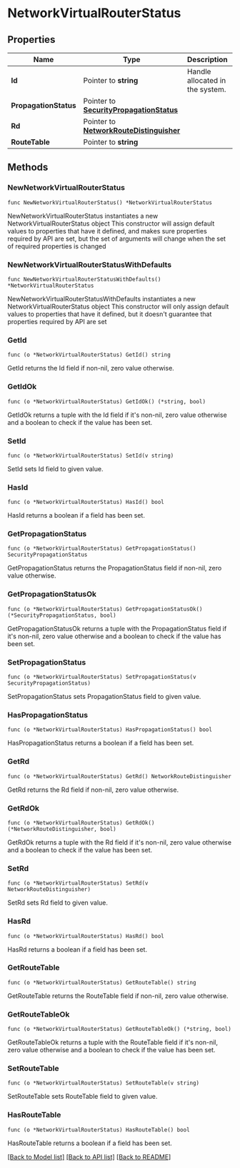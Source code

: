 # NetworkVirtualRouterStatus

## Properties

Name | Type | Description | Notes
------------ | ------------- | ------------- | -------------
**Id** | Pointer to **string** | Handle allocated in the system. | [optional] 
**PropagationStatus** | Pointer to [**SecurityPropagationStatus**](securityPropagationStatus.md) |  | [optional] 
**Rd** | Pointer to [**NetworkRouteDistinguisher**](networkRouteDistinguisher.md) |  | [optional] 
**RouteTable** | Pointer to **string** |  | [optional] 

## Methods

### NewNetworkVirtualRouterStatus

`func NewNetworkVirtualRouterStatus() *NetworkVirtualRouterStatus`

NewNetworkVirtualRouterStatus instantiates a new NetworkVirtualRouterStatus object
This constructor will assign default values to properties that have it defined,
and makes sure properties required by API are set, but the set of arguments
will change when the set of required properties is changed

### NewNetworkVirtualRouterStatusWithDefaults

`func NewNetworkVirtualRouterStatusWithDefaults() *NetworkVirtualRouterStatus`

NewNetworkVirtualRouterStatusWithDefaults instantiates a new NetworkVirtualRouterStatus object
This constructor will only assign default values to properties that have it defined,
but it doesn't guarantee that properties required by API are set

### GetId

`func (o *NetworkVirtualRouterStatus) GetId() string`

GetId returns the Id field if non-nil, zero value otherwise.

### GetIdOk

`func (o *NetworkVirtualRouterStatus) GetIdOk() (*string, bool)`

GetIdOk returns a tuple with the Id field if it's non-nil, zero value otherwise
and a boolean to check if the value has been set.

### SetId

`func (o *NetworkVirtualRouterStatus) SetId(v string)`

SetId sets Id field to given value.

### HasId

`func (o *NetworkVirtualRouterStatus) HasId() bool`

HasId returns a boolean if a field has been set.

### GetPropagationStatus

`func (o *NetworkVirtualRouterStatus) GetPropagationStatus() SecurityPropagationStatus`

GetPropagationStatus returns the PropagationStatus field if non-nil, zero value otherwise.

### GetPropagationStatusOk

`func (o *NetworkVirtualRouterStatus) GetPropagationStatusOk() (*SecurityPropagationStatus, bool)`

GetPropagationStatusOk returns a tuple with the PropagationStatus field if it's non-nil, zero value otherwise
and a boolean to check if the value has been set.

### SetPropagationStatus

`func (o *NetworkVirtualRouterStatus) SetPropagationStatus(v SecurityPropagationStatus)`

SetPropagationStatus sets PropagationStatus field to given value.

### HasPropagationStatus

`func (o *NetworkVirtualRouterStatus) HasPropagationStatus() bool`

HasPropagationStatus returns a boolean if a field has been set.

### GetRd

`func (o *NetworkVirtualRouterStatus) GetRd() NetworkRouteDistinguisher`

GetRd returns the Rd field if non-nil, zero value otherwise.

### GetRdOk

`func (o *NetworkVirtualRouterStatus) GetRdOk() (*NetworkRouteDistinguisher, bool)`

GetRdOk returns a tuple with the Rd field if it's non-nil, zero value otherwise
and a boolean to check if the value has been set.

### SetRd

`func (o *NetworkVirtualRouterStatus) SetRd(v NetworkRouteDistinguisher)`

SetRd sets Rd field to given value.

### HasRd

`func (o *NetworkVirtualRouterStatus) HasRd() bool`

HasRd returns a boolean if a field has been set.

### GetRouteTable

`func (o *NetworkVirtualRouterStatus) GetRouteTable() string`

GetRouteTable returns the RouteTable field if non-nil, zero value otherwise.

### GetRouteTableOk

`func (o *NetworkVirtualRouterStatus) GetRouteTableOk() (*string, bool)`

GetRouteTableOk returns a tuple with the RouteTable field if it's non-nil, zero value otherwise
and a boolean to check if the value has been set.

### SetRouteTable

`func (o *NetworkVirtualRouterStatus) SetRouteTable(v string)`

SetRouteTable sets RouteTable field to given value.

### HasRouteTable

`func (o *NetworkVirtualRouterStatus) HasRouteTable() bool`

HasRouteTable returns a boolean if a field has been set.


[[Back to Model list]](../README.md#documentation-for-models) [[Back to API list]](../README.md#documentation-for-api-endpoints) [[Back to README]](../README.md)


